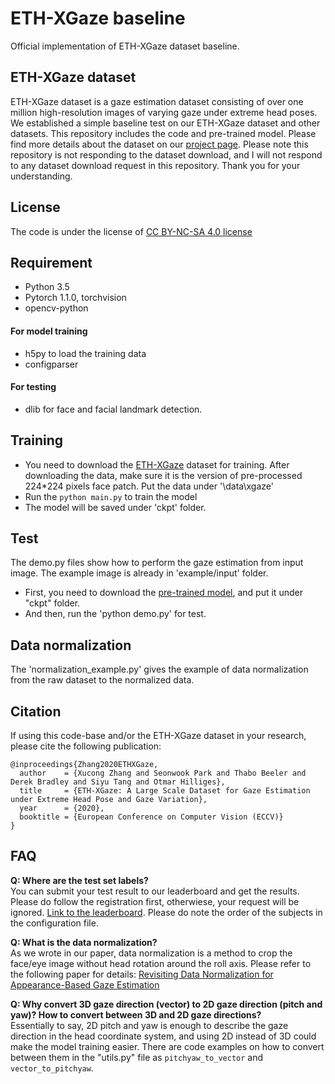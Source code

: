 # ETH-XGaze baseline
Official implementation of ETH-XGaze dataset baseline.

## ETH-XGaze dataset
ETH-XGaze dataset is a gaze estimation dataset consisting of over one million high-resolution images of varying gaze under extreme head poses. We established a simple baseline test on our ETH-XGaze dataset and other datasets. This repository includes the code and pre-trained model. Please find more details about the dataset on our [project page](https://ait.ethz.ch/xgaze).
Please note this repository is not responding to the dataset download, and I will not respond to any dataset download request in this repository. Thank you for your understanding.

## License
The code is under the license of [CC BY-NC-SA 4.0 license](https://creativecommons.org/licenses/by-nc-sa/4.0/)

## Requirement
* Python 3.5
* Pytorch 1.1.0, torchvision
* opencv-python
#### For model training
* h5py to load the training data
* configparser
#### For testing
* dlib for face and facial landmark detection.

## Training
- You need to download the [ETH-XGaze](https://ait.ethz.ch/xgaze) dataset for training. After downloading the data, make sure it is the version of pre-processed 224*224 pixels face patch. Put the data under '\data\xgaze'
- Run the `python main.py` to train the model
- The model will be saved under 'ckpt' folder.

## Test
The demo.py files show how to perform the gaze estimation from input image. The example image is already in 'example/input' folder.
- First, you need to download the [pre-trained model](https://drive.google.com/file/d/1Ma6zJrECNTjo_mToZ5GKk7EF-0FS4nEC/view?usp=sharing), and put it under "ckpt" folder.
- And then, run the 'python demo.py' for test.

## Data normalization
The 'normalization_example.py' gives the example of data normalization from the raw dataset to the normalized data.

## Citation
If using this code-base and/or the ETH-XGaze dataset in your research, please cite the following publication:

    @inproceedings{Zhang2020ETHXGaze,
      author    = {Xucong Zhang and Seonwook Park and Thabo Beeler and Derek Bradley and Siyu Tang and Otmar Hilliges},
      title     = {ETH-XGaze: A Large Scale Dataset for Gaze Estimation under Extreme Head Pose and Gaze Variation},
      year      = {2020},
      booktitle = {European Conference on Computer Vision (ECCV)}
    }

## FAQ
**Q: Where are the test set labels?**<br/>
You can submit your test result to our leaderboard and get the results. Please do follow the registration first, otherwiese, your request will be ignored. [Link to the leaderboard](https://competitions.codalab.org/competitions/28930). Please do note the order of the subjects in the configuration file.

**Q: What is the data normalization?**<br/>
As we wrote in our paper, data normalization is a method to crop the face/eye image without head rotation around the roll axis. Please refer to the following paper for details: [Revisiting Data Normalization for Appearance-Based Gaze Estimation](https://www.perceptualui.org/publications/zhang18_etra.pdf)

**Q: Why convert 3D gaze direction (vector) to 2D gaze direction (pitch and yaw)? How to convert between 3D and 2D gaze directions?**<br/>
Essentially to say, 2D pitch and yaw is enough to describe the gaze direction in the head coordinate system, and using 2D instead of 3D could make the model training easier. There are code examples on how to convert between them in the "utils.py" file as `pitchyaw_to_vector` and `vector_to_pitchyaw`.



